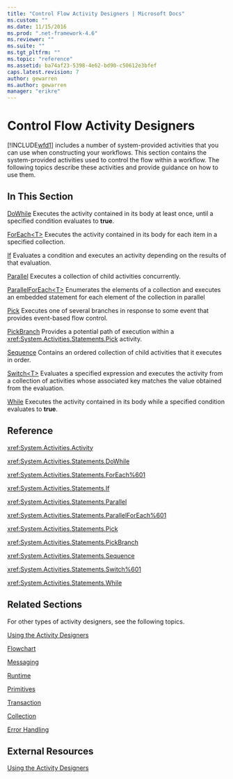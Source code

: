 ```yaml
---
title: "Control Flow Activity Designers | Microsoft Docs"
ms.custom: ""
ms.date: 11/15/2016
ms.prod: ".net-framework-4.6"
ms.reviewer: ""
ms.suite: ""
ms.tgt_pltfrm: ""
ms.topic: "reference"
ms.assetid: ba74af23-5398-4e62-bd90-c50612e3bfef
caps.latest.revision: 7
author: gewarren
ms.author: gewarren
manager: "erikre"
---
```

# Control Flow Activity Designers
[!INCLUDE[wfd1](../includes/wfd1-md.md)] includes a number of system-provided activities that you can use when constructing your workflows. This section contains the system-provided activities used to control the flow within a workflow. The following topics describe these activities and provide guidance on how to use them.

## In This Section
 [DoWhile](../workflow-designer/dowhile-activity-designer.md)
 Executes the activity contained in its body at least once, until a specified condition evaluates to **true**.

 [ForEach\<T>](http://msdn.microsoft.com/a680cddd-2760-497a-b27b-c023fcbc6f33)
 Executes the activity contained in its body for each item in a specified collection.

 [If](../workflow-designer/if-activity-designer.md)
 Evaluates a condition and executes an activity depending on the results of that evaluation.

 [Parallel](../workflow-designer/parallel-activity-designer.md)
 Executes a collection of child activities concurrently.

 [ParallelForEach\<T>](../workflow-designer/parallelforeach-t-activity-designer.md)
 Enumerates the elements of a collection and executes an embedded statement for each element of the collection in parallel

 [Pick](../workflow-designer/pick-activity-designer.md)
 Executes one of several branches in response to some event that provides event-based flow control.

 [PickBranch](../workflow-designer/pickbranch-activity-designer.md)
 Provides a potential path of execution within a <xref:System.Activities.Statements.Pick> activity.

 [Sequence](../workflow-designer/sequence-activity-designer.md)
 Contains an ordered collection of child activities that it executes in order.

 [Switch\<T>](http://msdn.microsoft.com/ce1aa634-c4db-4475-a1c8-a88478a57212)
 Evaluates a specified expression and executes the activity from a collection of activities whose associated key matches the value obtained from the evaluation.

 [While](../workflow-designer/while-activity-designer.md)
 Executes the activity contained in its body while a specified condition evaluates to **true**.

## Reference
 <xref:System.Activities.Activity>

 <xref:System.Activities.Statements.DoWhile>

 <xref:System.Activities.Statements.ForEach%601>

 <xref:System.Activities.Statements.If>

 <xref:System.Activities.Statements.Parallel>

 <xref:System.Activities.Statements.ParallelForEach%601>

 <xref:System.Activities.Statements.Pick>

 <xref:System.Activities.Statements.PickBranch>

 <xref:System.Activities.Statements.Sequence>

 <xref:System.Activities.Statements.Switch%601>

 <xref:System.Activities.Statements.While>

## Related Sections
 For other types of activity designers, see the following topics.

 [Using the Activity Designers](../workflow-designer/using-the-activity-designers.md)

 [Flowchart](../workflow-designer/flowchart-activity-designers.md)

 [Messaging](../workflow-designer/messaging-activity-designers.md)

 [Runtime](../workflow-designer/runtime-activity-designers.md)

 [Primitives](../workflow-designer/primitives-activity-designers.md)

 [Transaction](../workflow-designer/transaction-activity-designers.md)

 [Collection](../workflow-designer/collection-activity-designers.md)

 [Error Handling](../workflow-designer/error-handling-activity-designers.md)

## External Resources
 [Using the Activity Designers](../workflow-designer/using-the-activity-designers.md)